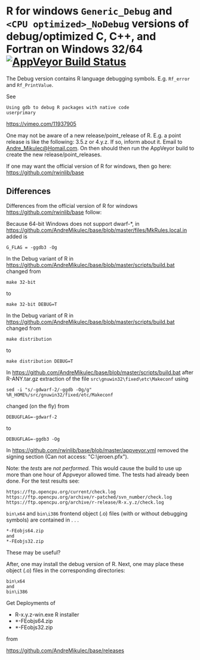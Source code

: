 

# R for windows `Generic_Debug` and `<CPU optimized>_NoDebug` versions of debug/optimized C, C++, and Fortran on Windows 32/64 [![AppVeyor Build Status](https://ci.appveyor.com/api/projects/status/github/AndreMikulec/base)](https://ci.appveyor.com/project/AndreMikulec/base)

The Debug version contains R language debugging symbols.  E.g. `Rf_error` and `Rf_PrintValue`.

See
```
Using gdb to debug R packages with native code
userprimary
```
https://vimeo.com/11937905


One may not be aware of a new release/point_release of R. E.g. a point release is like the  following: 3.5.z or 4.y.z.
If so, inform about it. Email to Andre_Mikulec@Homail.com.
On then should then run the AppVeyor build to create the new release/point_releases.

If one may want the official version of R for windows, then go here: https://github.com/rwinlib/base

## Differences

Differences from the official version of R for windows https://github.com/rwinlib/base follow:

Because 64-bit Windows does not support dwarf-*, in
https://github.com/AndreMikulec/base/blob/master/files/MkRules.local.in
added is
```
G_FLAG = -ggdb3 -Og
```

In the Debug variant of R in
https://github.com/AndreMikulec/base/blob/master/scripts/build.bat
changed from
```
make 32-bit
```
to
```
make 32-bit DEBUG=T
```
In 
the Debug variant of R in
https://github.com/AndreMikulec/base/blob/master/scripts/build.bat
changed from
```
make distribution
```
to
```
make distribution DEBUG=T
```
In 
https://github.com/AndreMikulec/base/blob/master/scripts/build.bat
after R-ANY.tar.gz extraction of the file `src\gnuwin32\fixed\etc\Makeconf`
using
```
sed -i "s/-gdwarf-2/-ggdb -Og/g" %R_HOME%/src/gnuwin32/fixed/etc/Makeconf
```
changed (on the fly) from
```
DEBUGFLAG=-gdwarf-2
```
to
```
DEBUGFLAG=-ggdb3 -Og
```
In 
https://github.com/rwinlib/base/blob/master/appveyor.yml
removed the signing section (Can not access: "C:\jeroen.pfx").

Note: the *tests* are *not performed.*  This would cause the build to use
up more than one hour of Appveyor allowed time.
The tests had already been done. For the test results see:
```
https://ftp.opencpu.org/current/check.log
https://ftp.opencpu.org/archive/r-patched/svn_number/check.log
https://ftp.opencpu.org/archive/r-release/R-x.y.z/check.log
```
`bin\x64` and `bin\i386` frontend object (.o) files
(with or without debugging symbols) are contained in . . .
```
*-FEobjs64.zip
and
*-FEobjs32.zip
```
These may be useful?

After, one may install the debug version of R.
Next, one may place these object (.o) files in the corresponding directories:
```
bin\x64
and
bin\i386
```
Get Deployments of

 - R-x.y.z-win.exe R installer
 - *-FEobjs64.zip
 - *-FEobjs32.zip

from

https://github.com/AndreMikulec/base/releases
